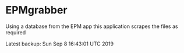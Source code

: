 # EPMgrabber
Using a database from the EPM app this application scrapes the files as required


Latest backup: Sun Sep 8 16:43:01 UTC 2019
